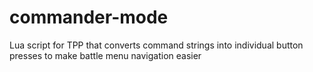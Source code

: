 # commander-mode
Lua script for TPP that converts command strings into individual button presses to make battle menu navigation easier
